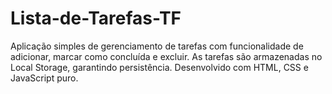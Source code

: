 # Lista-de-Tarefas-TF
Aplicação simples de gerenciamento de tarefas com funcionalidade de adicionar, marcar como concluída e excluir. As tarefas são armazenadas no Local Storage, garantindo persistência. Desenvolvido com HTML, CSS e JavaScript puro.
